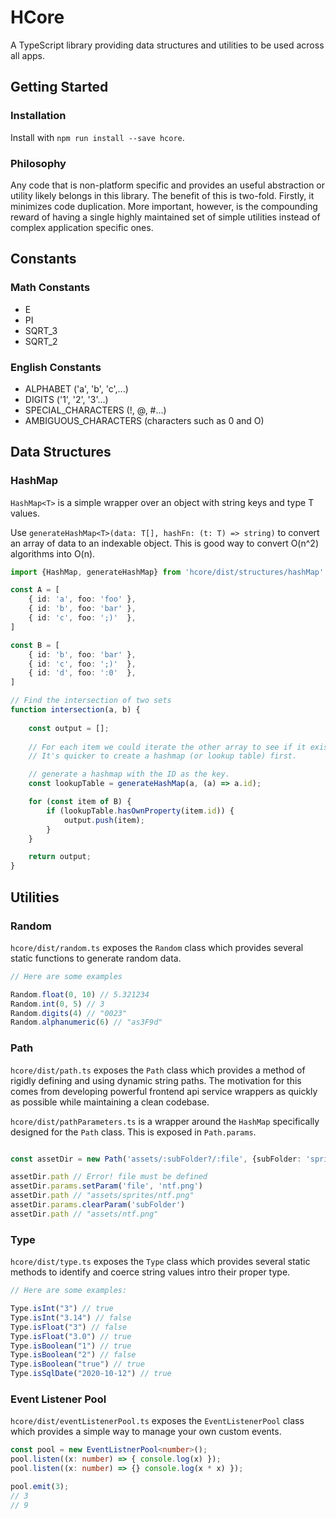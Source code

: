 # HCore
A TypeScript library providing data structures and utilities to be used across all apps.

## Getting Started

### Installation
Install with `npm run install --save hcore`.

### Philosophy
Any code that is non-platform specific and provides an useful abstraction or utility likely belongs in this library. The benefit of this is two-fold. Firstly, it minimizes code duplication. More important, however, is the compounding reward of having a single highly maintained set of simple utilities instead of complex application specific ones.

## Constants
### Math Constants
- E
- PI
- SQRT_3
- SQRT_2

### English Constants
- ALPHABET ('a', 'b', 'c',...)
- DIGITS ('1', '2', '3'...)
- SPECIAL_CHARACTERS (!, @, #...)
- AMBIGUOUS_CHARACTERS (characters such as 0 and O)

## Data Structures
### HashMap
`HashMap<T>` is a simple wrapper over an object with string keys and type T values.

Use `generateHashMap<T>(data: T[], hashFn: (t: T) => string)` to convert an array of data to an indexable object. This is good way to convert O(n^2) algorithms into O(n).

```ts
import {HashMap, generateHashMap} from 'hcore/dist/structures/hashMap'

const A = [
    { id: 'a', foo: 'foo' },
    { id: 'b', foo: 'bar' },
    { id: 'c', foo: ';)'  },
]

const B = [
    { id: 'b', foo: 'bar' },
    { id: 'c', foo: ';)'  },
    { id: 'd', foo: ':0'  },
]

// Find the intersection of two sets
function intersection(a, b) {
    
    const output = [];
    
    // For each item we could iterate the other array to see if it exists, but it won't scale well to larger problems. 
    // It's quicker to create a hashmap (or lookup table) first.

    // generate a hashmap with the ID as the key.
    const lookupTable = generateHashMap(a, (a) => a.id);

    for (const item of B) {
        if (lookupTable.hasOwnProperty(item.id)) {
            output.push(item);
        }
    }

    return output;
}

```

## Utilities

### Random
`hcore/dist/random.ts` exposes the `Random` class which provides several static functions to generate random data.

```ts
// Here are some examples

Random.float(0, 10) // 5.321234
Random.int(0, 5) // 3
Random.digits(4) // "0023"
Random.alphanumeric(6) // "as3F9d"
```

### Path
`hcore/dist/path.ts` exposes the `Path` class which provides a method of rigidly defining and using dynamic string paths. The motivation for this comes from developing powerful frontend api service wrappers as quickly as possible while maintaining a clean codebase.

`hcore/dist/pathParameters.ts` is a wrapper around the `HashMap` specifically designed for the `Path` class. This is exposed in `Path.params`.

```ts

const assetDir = new Path('assets/:subFolder?/:file', {subFolder: 'sprites'})

assetDir.path // Error! file must be defined
assetDir.params.setParam('file', 'ntf.png')
assetDir.path // "assets/sprites/ntf.png"
assetDir.params.clearParam('subFolder')
assetDir.path // "assets/ntf.png"

```

### Type
`hcore/dist/type.ts` exposes the `Type` class which provides several static methods to identify and coerce string values intro their proper type.

```ts
// Here are some examples:

Type.isInt("3") // true
Type.isInt("3.14") // false
Type.isFloat("3") // false
Type.isFloat("3.0") // true
Type.isBoolean("1") // true
Type.isBoolean("2") // false
Type.isBoolean("true") // true
Type.isSqlDate("2020-10-12") // true
```

### Event Listener Pool
`hcore/dist/eventListenerPool.ts` exposes the `EventListenerPool` class which provides a simple way to manage your own custom events.

```ts
const pool = new EventListnerPool<number>();
pool.listen((x: number) => { console.log(x) });
pool.listen((x: number) => {} console.log(x * x) });

pool.emit(3);
// 3
// 9
```